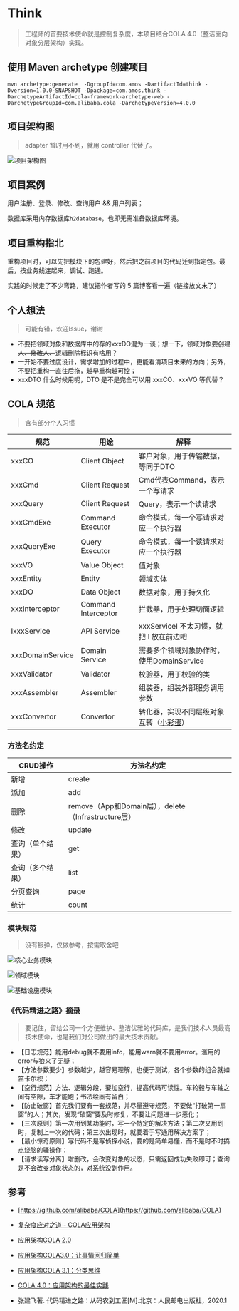 # Think

> 工程师的首要技术使命就是控制复杂度，本项目结合COLA 4.0（整洁面向对象分层架构）实现。

## 使用 Maven archetype 创建项目

```shell
mvn archetype:generate  -DgroupId=com.amos -DartifactId=think -Dversion=1.0.0-SNAPSHOT -Dpackage=com.amos.think -DarchetypeArtifactId=cola-framework-archetype-web -DarchetypeGroupId=com.alibaba.cola -DarchetypeVersion=4.0.0
```

## 项目架构图

> adapter 暂时用不到，就用 controller 代替了。

![项目架构图](doc/image/framework.png)

## 项目案例

用户注册、登录、修改、查询用户 && 用户列表；

数据库采用内存数据库`h2database`，也即无需准备数据库环境。

## 项目重构指北

重构项目时，可以先把模块下的包建好，然后把之前项目的代码迁到指定包。最后，按业务线连起来，调试、跑通。

实践的时候走了不少弯路，建议把作者写的 5 篇博客看一遍（链接放文末了）

## 个人想法

> 可能有错，欢迎Issue，谢谢

- 不要把领域对象和数据库中的存的xxxDO混为一谈；想一下，领域对象要~~创建人、修改人、~~逻辑删除标识有啥用？
- 一开始不要过度设计，需求增加的过程中，更能看清项目未来的方向；另外，不要把重构一直往后拖，越早重构越可控；
- xxxDTO 什么时候用呢，DTO 是不是完全可以用 xxxCO、xxxVO 等代替？

## COLA 规范

> 含有部分个人习惯

|规范|用途|解释|
|---|---|---|
|xxxCO| Client Object | 客户对象，用于传输数据，等同于DTO |
|xxxCmd| Client Request | Cmd代表Command，表示一个写请求 |
|xxxQuery| Client Request | Query，表示一个读请求 |
|xxxCmdExe| Command Executor | 命令模式，每一个写请求对应一个执行器 |
|xxxQueryExe| Query Executor | 命令模式，每一个读请求对应一个执行器 |
|xxxVO| Value Object | 值对象 |
|xxxEntity| Entity | 领域实体 |
|xxxDO| Data Object | 数据对象，用于持久化 |
|xxxInterceptor| Command Interceptor | 拦截器，用于处理切面逻辑 |
|IxxxService| API Service | xxxServiceI 不太习惯，就把 I 放在前边吧 |
|xxxDomainService| Domain Service | 需要多个领域对象协作时，使用DomainService |
|xxxValidator| Validator | 校验器，用于校验的类 |
|xxxAssembler| Assembler | 组装器，组装外部服务调用参数 |
|xxxConvertor| Convertor | 转化器，实现不同层级对象互转（[小彩蛋](./doc/README.md#Convertor)） |

### 方法名约定

|CRUD操作| 方法名约定 |
|---|---|
|新增| create |
|添加| add |
|删除| remove（App和Domain层），delete（Infrastructure层） |
|修改| update |
|查询（单个结果） | get |
|查询（多个结果） | list |
|分页查询| page |
|统计| count |

### 模块规范

> 没有银弹，仅做参考，按需取舍吧

![核心业务模块](doc/image/module-app.png)

![领域模块](doc/image/module-domain.png)

![基础设施模块](doc/image/module-infra.png)

### 《代码精进之路》摘录

> 要记住，留给公司一个方便维护、整洁优雅的代码库，是我们技术人员最高技术使命，也是我们对公司做出的最大技术贡献。

- 【日志规范】能用debug就不要用info，能用warn就不要用error。滥用的error与狼来了无疑；
- 【方法参数要少】参数越少，越容易理解，也便于测试，各个参数的组合就如笛卡尔积；
- 【空行规范】方法、逻辑分段，要加空行，提高代码可读性。车轮毂与车轴之间有空隙，车才能跑；书法绘画有留白；
- 【防止破窗】首先我们要有一套规范，并尽量遵守规范，不要做“打破第一扇窗”的人；其次，发现“破窗”要及时修复，不要让问题进一步恶化；
- 【三次原则】第一次用到某功能时，写一个特定的解决方法；第二次又用到时，复制上一次的代码；第三次出现时，就要着手写通用解决方案了；
- 【最小惊奇原则】写代码不是写侦探小说，要的是简单易懂，而不是时不时搞点烧脑的骚操作；
- 【请求读写分离】增删改，会改变对象的状态，只需返回成功失败即可；查询是不会改变对象状态的，对系统没副作用。

## 参考

- [https://github.com/alibaba/COLA](https://github.com/alibaba/COLA)

- [复杂度应对之道 - COLA应用架构](https://blog.csdn.net/significantfrank/article/details/85785565)
- [应用架构COLA 2.0](https://blog.csdn.net/significantfrank/article/details/100074716)
- [应用架构COLA3.0：让事情回归简单](https://blog.csdn.net/significantfrank/article/details/106976804)
- [应用架构COLA 3.1：分类思维](https://blog.csdn.net/significantfrank/article/details/109529311)
- [COLA 4.0：应用架构的最佳实践](https://blog.csdn.net/significantfrank/article/details/110934799)

- 张建飞著. 代码精进之路：从码农到工匠[M].北京：人民邮电出版社，2020.1

